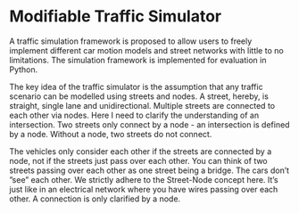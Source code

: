 # Modifiable Traffic Simulator
A traffic simulation framework is proposed to allow users to freely implement different car motion models and street networks with little to no limitations. The simulation framework is implemented for evaluation in Python.

The key idea of the traffic simulator is the assumption that any traffic scenario can be modelled using streets and nodes.
A street, hereby, is straight, single lane and unidirectional. Multiple streets are connected to each other via nodes.
Here I need to clarify the understanding of an intersection. Two streets only connect by a node - an intersection is defined by a node. Without a node, two streets do not connect.


The vehicles only consider each other if the streets are connected by a node, not if the streets just pass over each other. You can think of two streets passing over each other as one street being a bridge. The cars don’t ”see” each other. We strictly adhere to the Street-Node concept here. It’s just like in an electrical network where you have wires passing over each other. A connection is only clarified by a node.


